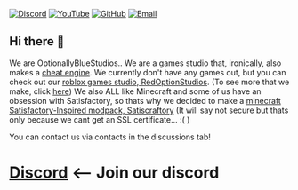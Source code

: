 [![Discord](https://img.shields.io/discord/1391398661950410823?label=discord&logo=discord&style=flat-rounded)](https://optb.short.gy/discord)
[![YouTube](https://img.shields.io/badge/YouTube-Subscribe-red?logo=youtube&style=flat-rounded)](https://www.youtube.com/@OPTB.OptionallyBlueStudios?sub_confirmation=1)
[![GitHub](https://img.shields.io/badge/GitHub-OptionallyBlueStudios-181717?logo=github&style=flat-rounded)](https://github.com/OptionallyBlueStudios)
[![Email](https://img.shields.io/badge/email-optionallybluestudios%40googlegroups.com-blue?style=flat&logo=gmail&logoColor=white&rounded=true)](mailto:optionallybluestudios@googlegroups.com)

## Hi there 👋

<!--

**Here are some ideas to get you started:**

🙋‍♀️ A short introduction - what is your organization all about?
🌈 Contribution guidelines - how can the community get involved?
👩‍💻 Useful resources - where can the community find your docs? Is there anything else the community should know?
🍿 Fun facts - what does your team eat for breakfast?
🧙 Remember, you can do mighty things with the power of [Markdown](https://docs.github.com/github/writing-on-github/getting-started-with-writing-and-formatting-on-github/basic-writing-and-formatting-syntax)
-->
We are OptionallyBlueStudios.. We are a games studio that, ironically, also makes a [cheat engine](https://github.com/optionallybluestudios/CheatSpy). We currently don't have any games out, but you can check out our [roblox games studio, RedOptionStudios](https://red-option-studios.github.io). (To see more that we make, click [here](https://optionallybluestudios.github.io/.github/infopage/whatelsemake)) We also ALL like Minecraft and some of us have an obsession with Satisfactory, so thats why we decided to make a [minecraft Satisfactory-Inspired modpack, Satiscraftory](https://satiscraftory-modpack-developers.github.io/Website) (It will say not secure but thats only because we cant get an SSL certificate... :( )

You can contact us via contacts in the discussions tab!

# [Discord](https://optb.short.gy/discord) <-- Join our discord
